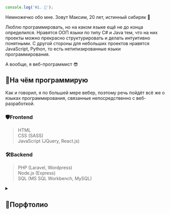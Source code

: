 ```js
console.log('Hi. 👋');
```
<p>Немножечко обо мне. Зовут Максим, 20 лет, истинный сибиряк 💪</p>
<p>
    Люблю программировать, но на каком языке ещё не до конца определился. Нравятся ООП языки по типу C# и Java тем, что на них проекты можно прекрасно структурировать и    делать интуитивно понятными. С другой стороны для небольших проектов нравятся JavaScript, Python, то есть нетипизированные языки программирования.
</p>

<p>А вообще, я веб-программист 😎</p>

## 🧰На чём  программирую

Как и говорил, я по большей мере вебер, поэтому речь пойдёт всё же о языках программирования, связанные непосредственно с веб-разработкой.
### 🛡️Frontend
> HTML <br/>
> CSS (SASS) <br/>
> JavaScript (JQuery, React.js)

### 🛠️Backend
> PHP (Laravel, Wordpress) <br/>
> Node.js (Express) <br/>
> SQL (MS SQL Workbench, MySQL)


<details>
  <summary><h2>📘Порфтолио</h2></summary>
  В будущем планирую сделать собственный сайт, на котором я буду размещать все свои завершённые проекты. Наверное, получится что-то вроде блога =)
</details>
